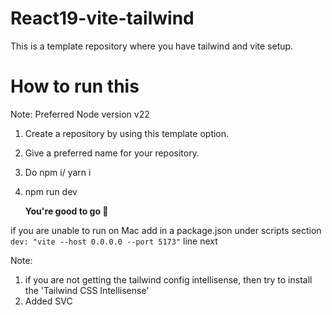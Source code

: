 # React19-vite-tailwind
This is a template repository where you have tailwind and vite setup.


# How to run this 
  Note: Preferred Node version v22
1. Create a repository by using this template option.
2. Give a preferred name for your repository.
3. Do npm i/ yarn i
4. npm run dev
   
    **You're good to go 🚀**

if you are unable to run on Mac add in a package.json under scripts section ```dev: "vite --host 0.0.0.0 --port 5173"``` line next 

Note: 
1. if you are not getting the tailwind config intellisense, then try to install the 'Tailwind CSS Intellisense'
2. Added SVC
